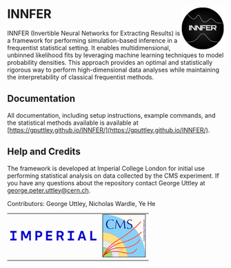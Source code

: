 # INNFER <img src="images/INNFER_logo.png" style="float: right; width: 20%; height: 20%;" align="right" alt="INNFER Logo" />


INNFER (Invertible Neural Networks for Extracting Results) is a framework for performing simulation-based inference in a frequentist statistical setting. It enables multidimensional, unbinned likelihood fits by leveraging machine learning techniques to model probability densities. This approach provides an optimal and statistically rigorous way to perform high-dimensional data analyses while maintaining the interpretability of classical frequentist methods.


## Documentation

All documentation, including setup instructions, example commands, and the statistical methods available is available at [https://gputtley.github.io/INNFER/](https://gputtley.github.io/INNFER/).


## Help and Credits

The framework is developed at Imperial College London for initial use performing statistical analysis on data collected by the CMS experiment. If you have any questions about the repository contact George Uttley at george.peter.uttley@cern.ch.

Contributors: George Uttley, Nicholas Wardle, Ye He

<table>
  <tr>
    <td align="center" valign="middle">
      <img src="images/Imperial_College_London_logo.png" alt="Imperial College Logo" width="200">
    </td>
    <td align="center" valign="middle">
      <img src="images/CMS_logo.png" alt="CMS Logo" width="100">
    </td>
  </tr>
</table>